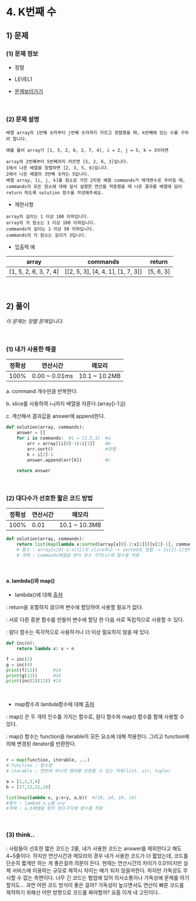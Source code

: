 # 4. K번째 수

## 1) 문제

### (1) 문제 정보 
 - 정렬
 
 - LEVEL1
 
 - <a href="https://programmers.co.kr/learn/courses/30/lessons/42748">문제보러가기</a>
 
 <br/>

### (2) 문제 설명
```
배열 array의 i번째 숫자부터 j번째 숫자까지 자르고 정렬했을 때, k번째에 있는 수를 구하려 합니다.

예를 들어 array가 [1, 5, 2, 6, 3, 7, 4], i = 2, j = 5, k = 3이라면

array의 2번째부터 5번째까지 자르면 [5, 2, 6, 3]입니다.
1에서 나온 배열을 정렬하면 [2, 3, 5, 6]입니다.
2에서 나온 배열의 3번째 숫자는 5입니다.
배열 array, [i, j, k]를 원소로 가진 2차원 배열 commands가 매개변수로 주어질 때, 
commands의 모든 원소에 대해 앞서 설명한 연산을 적용했을 때 나온 결과를 배열에 담아 return 하도록 solution 함수를 작성해주세요.
```

- 제한사항
```
array의 길이는 1 이상 100 이하입니다.
array의 각 원소는 1 이상 100 이하입니다.
commands의 길이는 1 이상 50 이하입니다.
commands의 각 원소는 길이가 3입니다.
```

- 입출력 예

array | commands | return 
---- | ---- | ---- 
[1, 5, 2, 6, 3, 7, 4]	| [[2, 5, 3], [4, 4, 1], [1, 7, 3]] | [5, 6, 3]

<br/>

## 2) 풀이

*이 문제는 정렬 문제입니다.*

<br/>

### (1) 내가 사용한 해결 

정확성 | 연산시간 | 메모리 
---- | ---- | ----
100% | 0.00 ~ 0.01ms | 10.1 ~ 10.2MB

a.  command 개수만큼 반복한다.

b. slice를 사용하여 i~j까지 배열을 자른다.(array[i-1:j])

c. 계산해서 결과값을 answer에 append한다.

```python
def solution(array, commands):
    answer = []
    for i in commands:  #i = [2,5,3]  #a
        arr = array[(i[0]-1):i[1]]    #b
        arr.sort()                    #정렬
        k = i[2]-1
        answer.append(arr[k])         #c
     
    return answer
```

<br/>

### (2) 대다수가 선호한 짧은 코드 방법

정확성 | 연산시간 | 메모리 
---- | ---- | ----
100% | 0.01 | 10.1 ~ 10.3MB


```python
def solution(array, commands):
    return list(map(lambda x:sorted(array[x[0]-1:x[1]])[x[2]-1], commands))
    # 함수 : array[x[0]-1:x[1]]로 slice하고 -> sorted로 정렬 -> [x[2]-1]번째 수
    # 객체 : commands배열을 받아 원소 각각(x)에 함수를 적용

```

<br/>

#### a. lambda()와 map()
- lambda()에 대해 <a href="https://offbyone.tistory.com/73">출처</a>   

: return을 포함하지 않으며 변수에 할당하여 사용할 필요가 없다. 

: 서로 다른 증분 함수를 만들어 변수에 할당 한 다음 서로 독립적으로 사용할 수 있다. 

: 람다 함수는 즉각적으로 사용하거나 더 이상 필요하지 않을 때 있다.
```python
def inc(n):
	return lambda x: x + n

f = inc(2)
g = inc(4)
print(f(12))      #14
print(g(12))      #16
print(inc(2)(12)) #14

```

<br/>

- map함수과 lambda함수에 대해 <a href="https://offbyone.tistory.com/73">출처</a>   

: map() 은 두 개의 인수를 가지는 함수로, 람다 함수와 map() 함수를 함께 사용할 수 있다.

: map() 함수는 function을 iterable의 모든 요소에 대해 적용한다. 그리고 function에 의해 변경된  iterator를 반환한다.

```python

r = map(function, iterable, ...)    
# function : 함수명
# iterable : 한번에 하나의 멤버를 반환할 수 있는 객체(list, str, tuple)

a = [1,2,3,4]
b = [17,12,11,10]

list(map(lambda x, y:x+y, a,b))  #[18, 14, 14, 14]
#함수 : lambad x,y를 x+y
#객체 : a,b배열을 받아 원소각각에 함수를 적용
```

<br/>

### (3) think..

: 사람들이 선호한 짧은 코드는 2줄, 내가 사용한 코드는 answer를 제외한다고 해도 4~5줄이다.
하지만 연산시간과 메모리의 경우 내가 사용한 코드가 더 짧았는데, 코드를 단순히 짧게만 하는 게 좋은걸까 의문이 든다.
현재는 연산시간의 차이가 0.01이지만 실제 서비스에 이용하는 규모로 제작시 차이는 배가 되지 않을까한다. 
하지만 가독성도 무시할 수 없는 측면이다. 너무 긴 코드는 협업에 있어 의사소통이나 가독성에 문제를 야기할지도...
과연 어떤 코드 방식이 좋은 걸까? 가독성이 높으면서도 연산이 빠른 코드를 제작하기 위해선 어떤 방향으로 코드를 짜야할까?
요즘 이게 내 고민이다..
